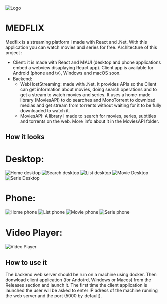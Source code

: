 ![Logo](/Screenshots/logo.PNG)
# MEDFLIX

Medflix is a streaming platform I made with React and .Net. With this application you can watch movies and series for free. 
Architecture of this project :
* Client: it is made with React and MAUI (desktop and phone applications embed a webview disaplaying React app). Client app is available for Android (phone and tv), Windows and macOS soon.
* Backend: 
    - WebHostStreaming: made with .Net. It provides APIs so the Client can get information about movies, doing search operations and to get a stream to watch movies and series. It uses a home-made library (MoviesAPI) to do searches and MonoTorrent to download medias and get stream from torrents without waiting for it to be fully downloaded to watch it.
    - MoviesAPI:  A library I made to search for movies, series, subtitles and torrents on the web. More info about it in the MoviesAPI folder.

## How it looks
# Desktop:
![Home desktop](/Screenshots/home_desktop.PNG)
![Search desktop](/Screenshots/search_desktop.PNG)
![List desktop](/Screenshots/list_desktop.PNG)
![Movie Desktop](/Screenshots/movie_desktop.PNG)
![Serie Desktop](/Screenshots/serie_desktop.PNG)

# Phone:
![Home phone](/Screenshots/home_phone.jpg)
![List phone](/Screenshots/list_phone.jpg)
![Movie phone](/Screenshots/movie_phone.jpg)
![Serie phone](/Screenshots/serie_phone.jpg)

# Video Player:
![Video Player](/Screenshots/video_player.PNG)

## How to use it
The backend web server should be run on a machine using docker. Then donwload client application (for Andoird, Windows or Macos) from the Releases section and launch it. The first time the client application is launched the user will be asked to enter IP adress of the machine running the web server and the port (5000 by default).






